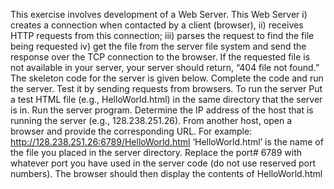 This exercise involves development of a Web Server. This Web Server i) creates a connection when contacted by a client (browser), ii) receives HTTP requests from this connection; iii) parses the request to find the file being requested iv) get the file from the server file system and send the response over the TCP connection to the browser. If the requested file is not available in your server, your server should return, “404 file not found.”
The skeleton code for the server is given below. Complete the code and run the server. Test it by sending requests from browsers.
To run the server
Put a test HTML file (e.g., HelloWorld.html) in the same directory that the server is in. Run the server program. Determine the IP address of the host that is running the server (e.g., 128.238.251.26). From another host, open a browser and provide the corresponding URL. For example: http://128.238.251.26:6789/HelloWorld.html ‘HelloWorld.html’ is the name of the file you placed in the server directory. Replace the port# 6789 with whatever port you have used in the server code (do not use reserved port numbers). The browser should then display the contents of HelloWorld.html 
